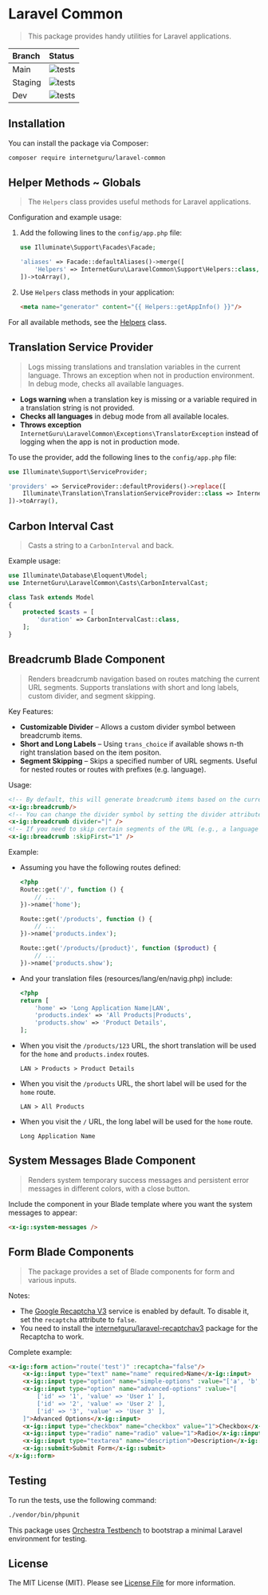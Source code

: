 # Laravel Common

> This package provides handy utilities for Laravel applications.

| Branch  | Status |
| :------------- | :------------- |
| Main | ![tests](https://github.com/internetguru/laravel-common/actions/workflows/phpunit.yml/badge.svg?branch=main) |
| Staging | ![tests](https://github.com/internetguru/laravel-common/actions/workflows/phpunit.yml/badge.svg?branch=staging) |
| Dev | ![tests](https://github.com/internetguru/laravel-common/actions/workflows/phpunit.yml/badge.svg?branch=dev) |

## Installation

You can install the package via Composer:

```bash
composer require internetguru/laravel-common
```

## Helper Methods ~ Globals

> The `Helpers` class provides useful methods for Laravel applications.

Configuration and example usage:

1. Add the following lines to the `config/app.php` file:

    ```php
    use Illuminate\Support\Facades\Facade;

    'aliases' => Facade::defaultAliases()->merge([
        'Helpers' => InternetGuru\LaravelCommon\Support\Helpers::class,
    ])->toArray(),
    ```

2. Use `Helpers` class methods in your application:

    ```html
    <meta name="generator" content="{{ Helpers::getAppInfo() }}"/>
    ```

For all available methods, see the [Helpers](src/Support/Helpers.php) class.

## Translation Service Provider

> Logs missing translations and translation variables in the current language. Throws an exception when not in production environment. In debug mode, checks all available languages.

- **Logs warning** when a translation key is missing or a variable required in a translation string is not provided.
- **Checks all languages** in debug mode from all available locales.
- **Throws exception** `InternetGuru\LaravelCommon\Exceptions\TranslatorException` instead of logging when the app is not in production mode.

To use the provider, add the following lines to the `config/app.php` file:

```php
use Illuminate\Support\ServiceProvider;

'providers' => ServiceProvider::defaultProviders()->replace([
    Illuminate\Translation\TranslationServiceProvider::class => InternetGuru\LaravelCommon\TranslationServiceProvider::class,
])->toArray(),
```

## Carbon Interval Cast

> Casts a string to a `CarbonInterval` and back.

Example usage:

```php
use Illuminate\Database\Eloquent\Model;
use InternetGuru\LaravelCommon\Casts\CarbonIntervalCast;

class Task extends Model
{
    protected $casts = [
        'duration' => CarbonIntervalCast::class,
    ];
}
```

## Breadcrumb Blade Component

> Renders breadcrumb navigation based on routes matching the current URL segments. Supports translations with short and long labels, custom divider, and segment skipping.

Key Features:

- **Customizable Divider** – Allows a custom divider symbol between breadcrumb items.
- **Short and Long Labels** – Using `trans_choice` if available shows n-th right translation based on the item positon.
- **Segment Skipping** – Skips a specified number of URL segments. Useful for nested routes or routes with prefixes (e.g. language).

Usage:

```html
<!-- By default, this will generate breadcrumb items based on the current URL path. -->
<x-ig::breadcrumb/>
<!-- You can change the divider symbol by setting the divider attribute -->
<x-ig::breadcrumb divider="|" />
<!-- If you need to skip certain segments of the URL (e.g., a language prefix), use the skipFirst attribute -->
<x-ig::breadcrumb :skipFirst="1" />
```

Example:

- Assuming you have the following routes defined:
    ```php
    <?php
    Route::get('/', function () {
        // ...
    })->name('home');

    Route::get('/products', function () {
        // ...
    })->name('products.index');

    Route::get('/products/{product}', function ($product) {
        // ...
    })->name('products.show');
    ```
- And your translation files (resources/lang/en/navig.php) include:
    ```php
    <?php
    return [
        'home' => 'Long Application Name|LAN',
        'products.index' => 'All Products|Products',
        'products.show' => 'Product Details',
    ];
    ```
- When you visit the `/products/123` URL, the short translation will be used for the `home` and `products.index` routes.
    ```
    LAN > Products > Product Details
    ```
- When you visit the `/products` URL, the short label will be used for the `home` route.
    ```
    LAN > All Products
    ```
- When you visit the `/` URL, the long label will be used for the `home` route.
    ```
    Long Application Name
    ```

## System Messages Blade Component

> Renders system temporary success messages and persistent error messages in different colors, with a close button.

Include the component in your Blade template where you want the system messages to appear:

```html
<x-ig::system-messages />
```

## Form Blade Components

> The package provides a set of Blade components for form and various inputs.

Notes:

- The [Google Recaptcha V3](https://developers.google.com/recaptcha/docs/v3) service is enabled by default. To disable it, set the `recaptcha` attribute to `false`.
- You need to install the [internetguru/laravel-recaptchav3](https://github.com/internetguru/laravel-recaptchav3) package for the Recaptcha to work.

Complete example:

```html
<x-ig::form action="route('test')" :recaptcha="false"/>
    <x-ig::input type="text" name="name" required>Name</x-ig::input>
    <x-ig::input type="option" name="simple-options" :value="['a', 'b', 'c']">Simple Options</x-ig::input>
    <x-ig::input type="option" name="advanced-options" :value="[
        ['id' => '1', 'value' => 'User 1' ],
        ['id' => '2', 'value' => 'User 2' ],
        ['id' => '3', 'value' => 'User 3' ],
    ]">Advanced Options</x-ig::input>
    <x-ig::input type="checkbox" name="checkbox" value="1">Checkbox</x-ig::input>
    <x-ig::input type="radio" name="radio" value="1">Radio</x-ig::input>
    <x-ig::input type="textarea" name="description">Description</x-ig::input>
    <x-ig::submit>Submit Form</x-ig::submit>
</x-ig::form>
```

## Testing

To run the tests, use the following command:

```bash
./vendor/bin/phpunit
```

This package uses [Orchestra Testbench](https://github.com/orchestral/testbench) to bootstrap a minimal Laravel environment for testing.

## License

The MIT License (MIT). Please see [License File](LICENSE.md) for more information.
